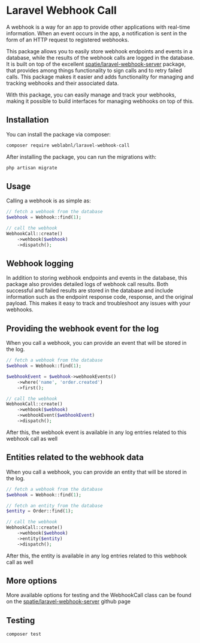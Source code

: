 # Laravel Webhook Call

A webhook is a way for an app to provide other applications with real-time information. When an event occurs in the app,
a notification is sent in the form of an HTTP request to registered webhooks.

This package allows you to easily store webhook endpoints and events in a database, while the results of the webhook
calls are logged in the database. It is built on top of the excellent [spatie/laravel-webhook-server](https://github.com/spatie/laravel-webhook-server) package, that provides among things
functionality to sign calls and to retry failed calls.
This package makes it easier and adds functionality for managing and tracking webhooks and their associated data.

With this package, you can easily manage and track your webhooks, making it possible to build interfaces for managing
webhooks on top of this.

## Installation

You can install the package via composer:

```bash
composer require weblabnl/laravel-webhook-call
```

After installing the package, you can run the migrations with:

```bash
php artisan migrate
```

## Usage

Calling a webhook is as simple as:

```php
// fetch a webhook from the database
$webhook = Webhook::find(1);

// call the webhook
WebhookCall::create()
    ->wehbook($webhook)
    ->dispatch(); 
```

## Webhook logging

In addition to storing webhook endpoints and events in the database, this package also provides detailed logs of
webhook call results. Both successful and failed results are stored in the database and include information such as
the endpoint response code, response, and the original payload. This makes it easy to track and troubleshoot any issues
with your webhooks.

## Providing the webhook event for the log

When you call a webhook, you can provide an event that will be stored in the log.

```php
// fetch a webhook from the database
$webhook = Webhook::find(1);

$webhookEvent = $webhook->webhookEvents()
    ->where('name', 'order.created')
    ->first();

// call the webhook
WebhookCall::create()
    ->wehbook($webhook)
    ->webhookEvent($webhookEvent)
    ->dispatch(); 
```

After this, the webhook event is available in any log entries related to this webhook call as well

## Entities related to the webhook data

When you call a webhook, you can provide an entity that will be stored in the log.

```php
// fetch a webhook from the database
$webhook = Webhook::find(1);

// fetch an entity from the database
$entity = Order::find(1);

// call the webhook
WebhookCall::create()
    ->wehbook($webhook)
    ->entity($entity)
    ->dispatch(); 
```

After this, the entity is available in any log entries related to this webhook call as well

## More options

More available options for testing and the WebhookCall class can be found on the
[spatie/laravel-webhook-server](https://github.com/spatie/laravel-webhook-server) github page

## Testing

```bash
composer test
```
